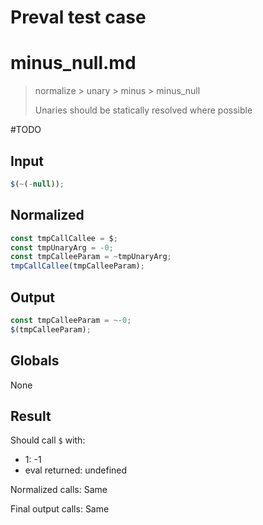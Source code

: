 # Preval test case

# minus_null.md

> normalize > unary > minus > minus_null
>
> Unaries should be statically resolved where possible

#TODO

## Input

`````js filename=intro
$(~(-null));
`````

## Normalized

`````js filename=intro
const tmpCallCallee = $;
const tmpUnaryArg = -0;
const tmpCalleeParam = ~tmpUnaryArg;
tmpCallCallee(tmpCalleeParam);
`````

## Output

`````js filename=intro
const tmpCalleeParam = ~-0;
$(tmpCalleeParam);
`````

## Globals

None

## Result

Should call `$` with:
 - 1: -1
 - eval returned: undefined

Normalized calls: Same

Final output calls: Same
